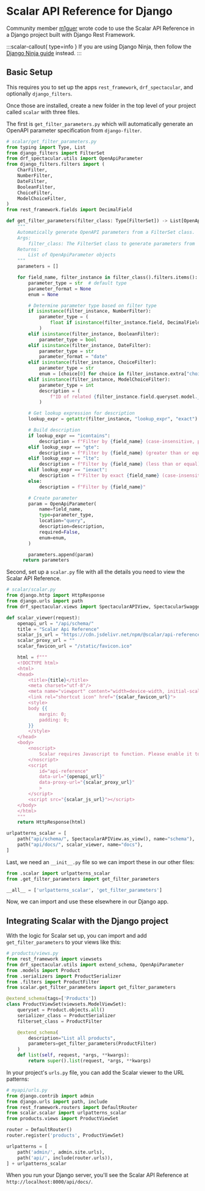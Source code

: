 # Scalar API Reference for Django

Community member [m1guer](https://github.com/m1guer/django-scalar) wrote code to use the Scalar API Reference in a Django project built with Django Rest Framework.

:::scalar-callout{ type=info }
If you are using Django Ninja, then follow the [Django Ninja guide](django-ninja) instead.
:::

## Basic Setup

This requires you to set up the apps `rest_framework`, `drf_spectacular`, and optionally `django_filters`.

Once those are installed, create a new folder in the top level of your project called `scalar` with three files.

The first is `get_filter_parameters.py` which will automatically generate an OpenAPI parameter specification from `django-filter`.

```python
# scalar/get_filter_parameters.py
from typing import Type, List
from django_filters import FilterSet
from drf_spectacular.utils import OpenApiParameter
from django_filters.filters import (
    CharFilter,
    NumberFilter,
    DateFilter,
    BooleanFilter,
    ChoiceFilter,
    ModelChoiceFilter,
)
from rest_framework.fields import DecimalField

def get_filter_parameters(filter_class: Type[FilterSet]) -> List[OpenApiParameter]:
    """
    Automatically generate OpenAPI parameters from a FilterSet class.
    Args:
        filter_class: The FilterSet class to generate parameters from
    Returns:
        List of OpenApiParameter objects
    """
    parameters = []

    for field_name, filter_instance in filter_class().filters.items():
        parameter_type = str  # default type
        parameter_format = None
        enum = None

        # Determine parameter type based on filter type
        if isinstance(filter_instance, NumberFilter):
            parameter_type = (
                float if isinstance(filter_instance.field, DecimalField) else int
            )
        elif isinstance(filter_instance, BooleanFilter):
            parameter_type = bool
        elif isinstance(filter_instance, DateFilter):
            parameter_type = str
            parameter_format = "date"
        elif isinstance(filter_instance, ChoiceFilter):
            parameter_type = str
            enum = [choice[0] for choice in filter_instance.extra["choices"]]
        elif isinstance(filter_instance, ModelChoiceFilter):
            parameter_type = int
            description = (
                f"ID of related {filter_instance.field.queryset.model.__name__}"
            )

        # Get lookup expression for description
        lookup_expr = getattr(filter_instance, "lookup_expr", "exact")

        # Build description
        if lookup_expr == "icontains":
            description = f"Filter by {field_name} (case-insensitive, partial match)"
        elif lookup_expr == "gte":
            description = f"Filter by {field_name} (greater than or equal)"
        elif lookup_expr == "lte":
            description = f"Filter by {field_name} (less than or equal)"
        elif lookup_expr == "iexact":
            description = f"Filter by exact {field_name} (case-insensitive)"
        else:
            description = f"Filter by {field_name}"

        # Create parameter
        param = OpenApiParameter(
            name=field_name,
            type=parameter_type,
            location="query",
            description=description,
            required=False,
            enum=enum,
        )

        parameters.append(param)
      return parameters
```

Second, set up a `scalar.py` file with all the details you need to view the Scalar API Reference.

```python
# scalar/scalar.py
from django.http import HttpResponse
from django.urls import path
from drf_spectacular.views import SpectacularAPIView, SpectacularSwaggerView

def scalar_viewer(request):
    openapi_url = "/api/schema/"
    title = "Scalar Api Reference"
    scalar_js_url = "https://cdn.jsdelivr.net/npm/@scalar/api-reference"
    scalar_proxy_url = ""
    scalar_favicon_url = "/static/favicon.ico"

    html = f"""
    <!DOCTYPE html>
    <html>
    <head>
        <title>{title}</title>
        <meta charset="utf-8"/>
        <meta name="viewport" content="width=device-width, initial-scale=1">
        <link rel="shortcut icon" href="{scalar_favicon_url}">
        <style>
        body {{
            margin: 0;
            padding: 0;
        }}
        </style>
    </head>
    <body>
        <noscript>
            Scalar requires Javascript to function. Please enable it to browse the documentation.
        </noscript>
        <script
            id="api-reference"
            data-url="{openapi_url}"
            data-proxy-url="{scalar_proxy_url}"
            >
        </script>
        <script src="{scalar_js_url}"></script>
    </body>
    </html>
    """
    return HttpResponse(html)

urlpatterns_scalar = [
    path("api/schema/", SpectacularAPIView.as_view(), name="schema"),
    path("api/docs/", scalar_viewer, name="docs"),
]
```

Last, we need an `__init__.py` file so we can import these in our other files:

```python
from .scalar import urlpatterns_scalar
from .get_filter_parameters import get_filter_parameters

__all__ = ['urlpatterns_scalar', 'get_filter_parameters']
```

Now, we can import and use these elsewhere in our Django app.

## Integrating Scalar with the Django project

With the logic for Scalar set up, you can import and add `get_filter_parameters` to your views like this:

```python
# products/views.py
from rest_framework import viewsets
from drf_spectacular.utils import extend_schema, OpenApiParameter
from .models import Product
from .serializers import ProductSerializer
from .filters import ProductFilter
from scalar.get_filter_parameters import get_filter_parameters

@extend_schema(tags=['Products'])
class ProductViewSet(viewsets.ModelViewSet):
    queryset = Product.objects.all()
    serializer_class = ProductSerializer
    filterset_class = ProductFilter

    @extend_schema(
        description="List all products",
        parameters=get_filter_parameters(ProductFilter)
    )
    def list(self, request, *args, **kwargs):
        return super().list(request, *args, **kwargs)
```

In your project's `urls.py` file, you can add the Scalar viewer to the URL patterns:

```python
# myapi/urls.py
from django.contrib import admin
from django.urls import path, include
from rest_framework.routers import DefaultRouter
from scalar.scalar import urlpatterns_scalar
from products.views import ProductViewSet

router = DefaultRouter()
router.register('products', ProductViewSet)

urlpatterns = [
    path('admin/', admin.site.urls),
    path('api/', include(router.urls)),
] + urlpatterns_scalar

```

When you run your Django server, you'll see the Scalar API Reference at `http://localhost:8000/api/docs/`.
